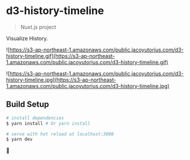 # d3-history-timeline

> Nuxt.js project

Visualize History.

![https://s3-ap-northeast-1.amazonaws.com/public.jacoyutorius.com/d3-history-timeline.gif](https://s3-ap-northeast-1.amazonaws.com/public.jacoyutorius.com/d3-history-timeline.gif)

![https://s3-ap-northeast-1.amazonaws.com/public.jacoyutorius.com/d3-history-timeline.jpg](https://s3-ap-northeast-1.amazonaws.com/public.jacoyutorius.com/d3-history-timeline.jpg)

## Build Setup

``` bash
# install dependencies
$ yarn install # Or yarn install

# serve with hot reload at localhost:3000
$ yarn dev
```
